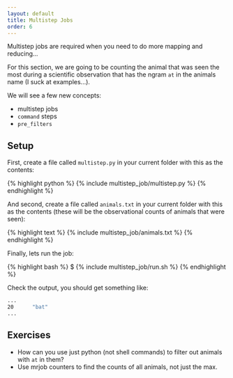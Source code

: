```yaml
---
layout: default
title: Multistep Jobs
order: 6
---
```


Multistep jobs are required when you need to do more mapping and reducing...

For this section, we are going to be counting the animal that was seen the most
during a scientific observation that has the ngram `at` in the animals name
(I suck at examples...).

We will see a few new concepts:

 * multistep jobs
 * `command` steps
 * `pre_filters`

Setup
-----

First, create a file called `multistep.py` in your current folder with
this as the contents:

{% highlight python %}
{% include multistep_job/multistep.py %}
{% endhighlight %}

And second, create a file called `animals.txt` in your current folder with
this as the contents (these will be the observational counts of animals that
were seen):

{% highlight text %}
{% include multistep_job/animals.txt %}
{% endhighlight %}

Finally, lets run the job:

{% highlight bash %}
$ {% include multistep_job/run.sh %}
{% endhighlight %}

Check the output, you should get something like:

```bash
...
20      "bat"
...
```

Exercises
---------

 * How can you use just python (not shell commands) to filter out animals with `at` in them?
 * Use mrjob counters to find the counts of all animals, not just the max.
